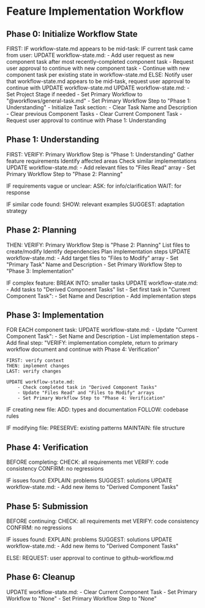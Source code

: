 # Feature Implementation Workflow

## Phase 0: Initialize Workflow State
FIRST:
    IF workflow-state.md appears to be mid-task:
        IF current task came from user:
            UPDATE workflow-state.md:
                - Add user request as new component task after most recently-completed component task
                - Request user approval to continue with new component task
                - Continue with new component task per existing state in workflow-state.md
        ELSE:
            Notify user that workflow-state.md appears to be mid-task, request user approval to continue with UPDATE workflow-state.md
    UPDATE workflow-state.md:
        - Set Project Stage if needed
        - Set Primary Workflow to "@workflows/general-task.md"
        - Set Primary Workflow Step to "Phase 1: Understanding"
        - Initialize Task section:
            - Clear Task Name and Description
            - Clear previous Component Tasks
            - Clear Current Component Task
        - Request user approval to continue with Phase 1: Understanding

## Phase 1: Understanding
FIRST:
    VERIFY: Primary Workflow Step is "Phase 1: Understanding"
    Gather feature requirements
    Identify affected areas
    Check similar implementations
    UPDATE workflow-state.md:
        - Add relevant files to "Files Read" array
        - Set Primary Workflow Step to "Phase 2: Planning"

IF requirements vague or unclear:
    ASK: for info/clarification
    WAIT: for response

IF similar code found:
    SHOW: relevant examples
    SUGGEST: adaptation strategy

## Phase 2: Planning
THEN:
    VERIFY: Primary Workflow Step is "Phase 2: Planning"
    List files to create/modify
    Identify dependencies
    Plan implementation steps
    UPDATE workflow-state.md:
        - Add target files to "Files to Modify" array
        - Set "Primary Task" Name and Description
        - Set Primary Workflow Step to "Phase 3: Implementation"

IF complex feature:
    BREAK INTO: smaller tasks
    UPDATE workflow-state.md:
        - Add tasks to "Derived Component Tasks" list
        - Set first task in "Current Component Task":
            - Set Name and Description
            - Add implementation steps

## Phase 3: Implementation
FOR EACH component task:
    UPDATE workflow-state.md:
        - Update "Current Component Task":
            - Set Name and Description
            - List implementation steps
            - Add final step: "VERIFY: implementation complete, return to primary workflow document and continue with Phase 4: Verification"
    
    FIRST: verify context
    THEN: implement changes
    LAST: verify changes
    
    UPDATE workflow-state.md:
        - Check completed task in "Derived Component Tasks"
        - Update "Files Read" and "Files to Modify" arrays
        - Set Primary Workflow Step to "Phase 4: Verification"

IF creating new file:
    ADD: types and documentation
    FOLLOW: codebase rules

IF modifying file:
    PRESERVE: existing patterns
    MAINTAIN: file structure

## Phase 4: Verification
BEFORE completing:
    CHECK: all requirements met
    VERIFY: code consistency
    CONFIRM: no regressions

IF issues found:
    EXPLAIN: problems
    SUGGEST: solutions
    UPDATE workflow-state.md:
        - Add new items to "Derived Component Tasks"

## Phase 5: Submission
BEFORE continuing:
    CHECK: all requirements met
    VERIFY: code consistency
    CONFIRM: no regressions

IF issues found:
    EXPLAIN: problems
    SUGGEST: solutions
    UPDATE workflow-state.md:
        - Add new items to "Derived Component Tasks"

ELSE:
    REQUEST: user approval to continue to github-workflow.md

## Phase 6: Cleanup
UPDATE workflow-state.md:
    - Clear Current Component Task
    - Set Primary Workflow to "None"
    - Set Primary Workflow Step to "None" 